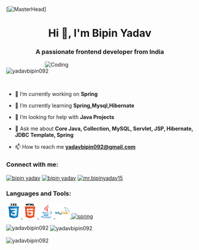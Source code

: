 
[![MasterHead](https://giphy.com/gifs/pudgypenguins-data-code-coding-2IudUHdI075HL02Pkk)]
<h1 align="center">Hi 👋, I'm Bipin Yadav</h1>
<h3 align="center">A passionate frontend developer from India</h3>
<img align="right" alt="Coding" width="400" src="https://cdn.dribbble.com/users/1162077/screenshots/3848914/programmer.gif">
<p align="left"> <img src="https://komarev.com/ghpvc/?username=yadavbipin092&label=Profile%20views&color=0e75b6&style=flat" alt="yadavbipin092" /> </p>

<p align="left"> <a href="https://twitter.com/" target="blank"><img src="https://img.shields.io/twitter/follow/?logo=twitter&style=for-the-badge" alt="" /></a> </p>

- 🔭 I’m currently working on **Spring**

- 🌱 I’m currently learning **Spring,Mysql,Hibernate**

- 🤝 I’m looking for help with **Java Projects**

- 💬 Ask me about **Core Java, Collection, MySQL, Servlet, JSP, Hibernate, JDBC Template, Spring**

- 📫 How to reach me **yadavbipin092@gmail.com**

<h3 align="left">Connect with me:</h3>
<p align="left">
<a href="https://linkedin.com/in/bipin yadav" target="blank"><img align="center" src="https://raw.githubusercontent.com/rahuldkjain/github-profile-readme-generator/master/src/images/icons/Social/linked-in-alt.svg" alt="bipin yadav" height="30" width="40" /></a>
<a href="https://fb.com/bipin yadav" target="blank"><img align="center" src="https://raw.githubusercontent.com/rahuldkjain/github-profile-readme-generator/master/src/images/icons/Social/facebook.svg" alt="bipin yadav" height="30" width="40" /></a>
<a href="https://instagram.com/mr.bipinyadav15" target="blank"><img align="center" src="https://raw.githubusercontent.com/rahuldkjain/github-profile-readme-generator/master/src/images/icons/Social/instagram.svg" alt="mr.bipinyadav15" height="30" width="40" /></a>
</p>

<h3 align="left">Languages and Tools:</h3>
<p align="left"> <a href="https://www.w3schools.com/css/" target="_blank" rel="noreferrer"> <img src="https://raw.githubusercontent.com/devicons/devicon/master/icons/css3/css3-original-wordmark.svg" alt="css3" width="40" height="40"/> </a> <a href="https://www.w3.org/html/" target="_blank" rel="noreferrer"> <img src="https://raw.githubusercontent.com/devicons/devicon/master/icons/html5/html5-original-wordmark.svg" alt="html5" width="40" height="40"/> </a> <a href="https://www.java.com" target="_blank" rel="noreferrer"> <img src="https://raw.githubusercontent.com/devicons/devicon/master/icons/java/java-original.svg" alt="java" width="40" height="40"/> </a> <a href="https://www.mysql.com/" target="_blank" rel="noreferrer"> <img src="https://raw.githubusercontent.com/devicons/devicon/master/icons/mysql/mysql-original-wordmark.svg" alt="mysql" width="40" height="40"/> </a> <a href="https://spring.io/" target="_blank" rel="noreferrer"> <img src="https://www.vectorlogo.zone/logos/springio/springio-icon.svg" alt="spring" width="40" height="40"/> </a> </p>

<p><img align="left" src="https://github-readme-stats.vercel.app/api/top-langs?username=yadavbipin092&show_icons=true&locale=en&layout=compact" alt="yadavbipin092" /></p>

<p>&nbsp;<img align="center" src="https://github-readme-stats.vercel.app/api?username=yadavbipin092&show_icons=true&locale=en" alt="yadavbipin092" /></p>

<p><img align="center" src="https://github-readme-streak-stats.herokuapp.com/?user=yadavbipin092&" alt="yadavbipin092" /></p>
